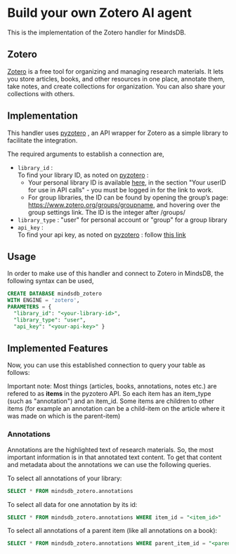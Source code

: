 # Build your own Zotero AI agent

This is the implementation of the Zotero handler for MindsDB.

## Zotero
[Zotero](https://www.zotero.org/) is a free tool for organizing and managing research materials. It lets you store articles, books, and other resources in one place, annotate them, take notes, and create collections for organization. You can also share your collections with others.

## Implementation
This handler uses [pyzotero](https://pyzotero.readthedocs.io/en/latest/) , an API wrapper for Zotero as a simple library to facilitate the integration.

The required arguments to establish a connection are,
- `library_id` :   
To find your library ID, as noted on [pyzotero](https://pyzotero.readthedocs.io/en/latest/) :  
  - Your personal library ID is available [here](https://www.zotero.org/settings/keys), in the section "Your userID for use in API calls" - you must be logged in for the link to work.   
  - For group libraries, the ID can be found by opening the group’s page: https://www.zotero.org/groups/groupname, and hovering over the group settings link. The ID is the integer after /groups/
- `library_type` : "user" for personal account or "group" for a group library
- `api_key` :    
To find your api key, as noted on [pyzotero](https://pyzotero.readthedocs.io/en/latest/) :  follow [this link](https://www.zotero.org/settings/keys/new)

## Usage
In order to make use of this handler and connect to Zotero in MindsDB, the following syntax can be used,

```sql
CREATE DATABASE mindsdb_zotero
WITH ENGINE = 'zotero',
PARAMETERS = {
  "library_id": "<your-library-id>",
  "library_type": "user",
  "api_key": "<your-api-key>" }
```
 
## Implemented Features

Now, you can use this established connection to query your table as follows:

Important note: Most things (articles, books, annotations, notes etc.) are refered to as **items** in the pyzotero API. So each item has an item_type (such as "annotation") and an item_id. Some items are children to other items (for example an annotation can be a child-item on the article where it was made on which is the parent-item)

### Annotations
Annotations are the highlighted text of research materials. So, the most important information is in that annotated text content. To get that content and metadata about the annotations we can use the following queries.

To select all annotations of your library:

```sql
SELECT * FROM mindsdb_zotero.annotations
```

To select all data for one annotation by its id:
```sql
SELECT * FROM mindsdb_zotero.annotations WHERE item_id = "<item_id>"
```

To select all annotations of a parent item (like all annotations on a book):
```sql
SELECT * FROM mindsdb_zotero.annotations WHERE parent_item_id = "<parent_item_id>"
```


